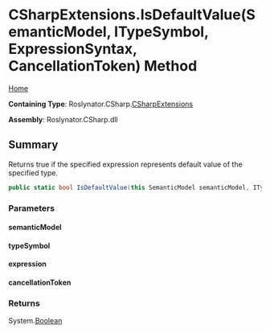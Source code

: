 <a name="_top"></a>

# CSharpExtensions\.IsDefaultValue\(SemanticModel, ITypeSymbol, ExpressionSyntax, CancellationToken\) Method

[Home](../../../../README.md#_top)

**Containing Type**: Roslynator\.CSharp\.[CSharpExtensions](../README.md#_top)

**Assembly**: Roslynator\.CSharp\.dll

## Summary

Returns true if the specified expression represents default value of the specified type\.

```csharp
public static bool IsDefaultValue(this SemanticModel semanticModel, ITypeSymbol typeSymbol, ExpressionSyntax expression, CancellationToken cancellationToken = default(CancellationToken))
```

### Parameters

#### semanticModel

#### typeSymbol

#### expression

#### cancellationToken

### Returns

System\.[Boolean](https://docs.microsoft.com/en-us/dotnet/api/system.boolean)

